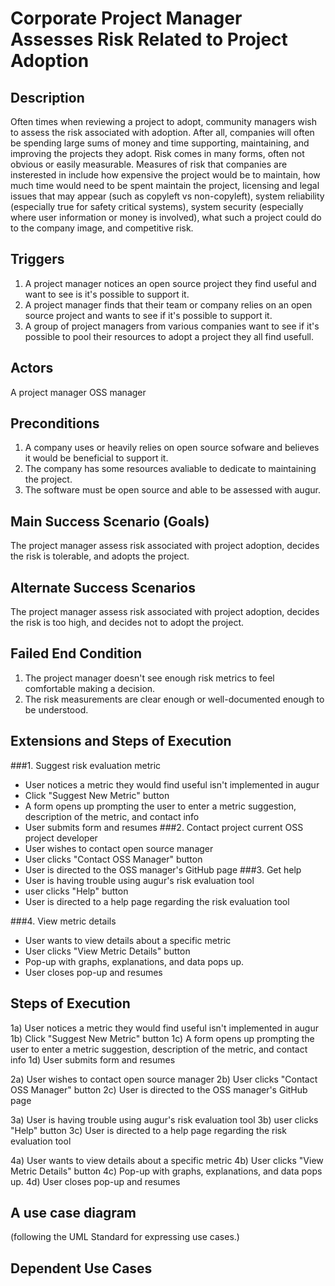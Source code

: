 # Corporate Project Manager Assesses Risk Related to Project Adoption

## Description 
Often times when reviewing a project to adopt, community managers wish to assess the risk associated with adoption. After all, companies will often be spending large sums of money and time supporting, maintaining, and improving the projects they adopt. Risk comes in many forms, often not obvious or easily measurable. Measures of risk that companies are insterested in include how expensive the project would be to maintain, how much time would need to be spent maintain the project, licensing and legal issues that may appear (such as copyleft vs non-copyleft), system reliability (especially true for safety critical systems), system security (especially where user information or money is involved), what such a project could do to the company image, and competitive risk. 

## Triggers 
1. A project manager notices an open source project they find useful and want to see is it's possible to support it.
2. A project manager finds that their team or company relies on an open source project and wants to see if it's possible to support it.
3. A group of project managers from various companies want to see if it's possible to pool their resources to adopt a project they all find usefull.

## Actors 
A project manager
OSS manager

## Preconditions 
1. A company uses or heavily relies on open source sofware and believes it would be beneficial to support it.
2. The company has some resources avaliable to dedicate to maintaining the project.
3. The software must be open source and able to be assessed with augur.

## Main Success Scenario (Goals)
The project manager assess risk associated with project adoption, decides the risk is tolerable, and adopts the project.

## Alternate Success Scenarios 
The project manager assess risk associated with project adoption, decides the risk is too high, and decides not to adopt the project.

## Failed End Condition 
1. The project manager doesn't see enough risk metrics to feel comfortable making a decision.
2. The risk measurements are clear enough or well-documented enough to be understood.

## Extensions and Steps of Execution
###1. Suggest risk evaluation metric
  * User notices a metric they would find useful isn't implemented in augur
  * Click "Suggest New Metric" button
  * A form opens up prompting the user to enter a metric suggestion, description of the metric, and contact info
  * User submits form and resumes
###2. Contact project current OSS project developer
  * User wishes to contact open source manager
  * User clicks "Contact OSS Manager" button
  * User is directed to the OSS manager's GitHub page
###3. Get help
  * User is having trouble using augur's risk evaluation tool
  * user clicks "Help" button
  * User is directed to a help page regarding the risk evaluation tool

###4. View metric details
  * User wants to view details about a specific metric
  * User clicks "View Metric Details" button
  * Pop-up with graphs, explanations, and data pops up.
  * User closes pop-up and resumes

## Steps of Execution
1a) User notices a metric they would find useful isn't implemented in augur
1b) Click "Suggest New Metric" button
1c) A form opens up prompting the user to enter a metric suggestion, description of the metric, and contact info
1d) User submits form and resumes

2a) User wishes to contact open source manager
2b) User clicks "Contact OSS Manager" button
2c) User is directed to the OSS manager's GitHub page

3a) User is having trouble using augur's risk evaluation tool
3b) user clicks "Help" button
3c) User is directed to a help page regarding the risk evaluation tool

4a) User wants to view details about a specific metric
4b) User clicks "View Metric Details" button
4c) Pop-up with graphs, explanations, and data pops up.
4d) User closes pop-up and resumes
## A use case diagram
(following the UML Standard for expressing use cases.)

## Dependent Use Cases
